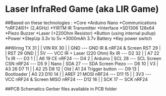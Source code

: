# Laser InfraRed Game (aka LIR Game)

##Based on these technologies :
*Core
	*Arduino Nano
*Communications
	*nRF24l01+ (2,4GHz)
	*YIRTM IR Transmitter
*Interface
	*SD1306 128x64
	*Piezo Buzzer
	*Laser (+220Ohm Resistor)
	*Button (using internal pullup)
*Power
	*StepUp 3.3v to 5v
	*3000mAh 3.7v Battery
	*Key power switch

##Wiring
                        TX 31       |             |   VIN
                        RX 30       |             |   GND --- GND IR & nRF24 & Screen
                        RST 29      |             |   RST 29
                        GND         |             |   5V --- VCC IR + Laser (220 Ohm)
              Rx IR --- D2 32       |             |   A7 22
              Tx IR --- D3 1        |             |   A6 19
           CE nRF24 --- D4 2        |   Arduino   |   SCL 28 --- SCL Screen
          CSN nRF24 --- D5 9        |    Nano     |   SDA 27 --- SDA Screen
              Piezo --- D6 10       |     V3      |   A3 26
                        D7 11       |             |   A2 25
                        D8 12       |     Old     |   A1 24
     Trigger button --- D9 13       |  Bootloader |   A0 23
                        D10 14      |             |   AREF 21
         MOSI nRF24 --- D11 15      |             |   3V3 --- VCC nRF24 & Screen
         MISO nRF24 --- D12 16      |             |   SCK 17 -- SCK nRF24

##PCB Schematics
	Gerber files available in PCB folder

